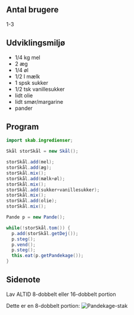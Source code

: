 Antal brugere
-------------
1-3

Udviklingsmiljø
---------------
 * 1/4 kg mel
 * 2 æg
 * 1/4 øl
 * 1/2 l mælk
 * 1 spsk sukker
 * 1/2 tsk vanillesukker
 * lidt olie
 * lidt smør/margarine
 * pander


Program
-------

```Java
import skab.ingredienser;

Skål storSkål = new Skål();

storSkål.add(mel);
storSkål.add(æg);
storSkål.mix();
storSkål.add(mælk+øl);
storSkål.mix();
storSkål.add(sukker+vanillesukker);
storSkål.mix();
storSkål.add(olie);
storSkål.mix();

Pande p = new Pande();

while(!storSkål.tom()) {
  p.add(storSkål.getDej());
  p.steg();
  p.vend();
  p.steg();
  this.eat(p.getPandekage());
}
```

Sidenote
--------
Lav ALTID 8-dobbelt eller 16-dobbelt portion

Dette er en 8-dobbelt portion: ![Pandekage-stak](/images/ohms-pancakes.jpg)
